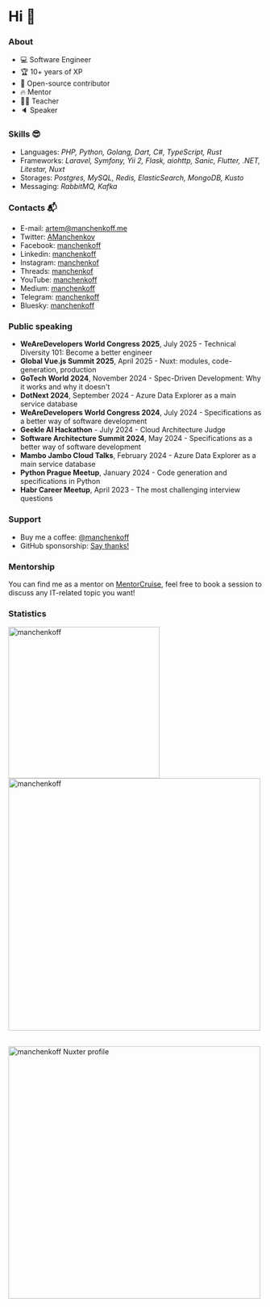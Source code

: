# Hi 👋

### About

- 💻 Software Engineer
- 🏆 10+ years of XP
- 🧡 Open-source contributor
- 🔥 Mentor
- 👨‍🏫 Teacher
- 🔈 Speaker

### Skills 😎

- Languages: _PHP, Python, Golang, Dart, C#, TypeScript, Rust_
- Frameworks: _Laravel, Symfony, Yii 2, Flask, aiohttp, Sanic, Flutter, .NET, Litestar, Nuxt_
- Storages: _Postgres, MySQL, Redis, ElasticSearch, MongoDB, Kusto_
- Messaging: _RabbitMQ, Kafka_

### Contacts 📬

- E-mail: [artem@manchenkoff.me](mailto:artem@manchenkoff.me)
- Twitter: [AManchenkov](https://twitter.com/amanchenkov)
- Facebook: [manchenkoff](https://fb.com/manchenkoff)
- Linkedin: [manchenkoff](https://linkedin.com/in/manchenkoff)
- Instagram: [manchenkof](https://instagram.com/manchenkof)
- Threads: [manchenkof](https://threads.net/@manchenkof)
- YouTube: [manchenkoff](https://youtube.com/@manchenkoff)
- Medium: [manchenkoff](https://manchenkoff.medium.com/)
- Telegram: [manchenkoff](https://t.me/manchenkoff)
- Bluesky: [manchenkoff](https://bsky.app/profile/manchenkoff.bsky.social)

### Public speaking

- **WeAreDevelopers World Congress 2025**, July 2025 - Technical Diversity 101: Become a better engineer
- **Global Vue.js Summit 2025**, April 2025 - Nuxt: modules, code-generation, production
- **GoTech World 2024**, November 2024 - Spec-Driven Development: Why it works and why it doesn't
- **DotNext 2024**, September 2024 - Azure Data Explorer as a main service database
- **WeAreDevelopers World Congress 2024**, July 2024 - Specifications as a better way of software development
- **Geekle AI Hackathon** - July 2024 - Cloud Architecture Judge
- **Software Architecture Summit 2024**, May 2024 - Specifications as a better way of software development
- **Mambo Jambo Cloud Talks**, February 2024 - Azure Data Explorer as a main service database
- **Python Prague Meetup**, January 2024 - Code generation and specifications in Python
- **Habr Career Meetup**, April 2023 - The most challenging interview questions

### Support

- Buy me a coffee: [@manchenkoff](https://www.buymeacoffee.com/manchenkoff)
- GitHub sponsorship: [Say thanks!](https://github.com/sponsors/manchenkoff)

### Mentorship

You can find me as a mentor on [MentorCruise](https://mentors.to/manchenkoff), feel free to book a session to discuss any IT-related topic you want!

### Statistics

<p>
  <img 
      align="left" 
      src="https://github-readme-stats.vercel.app/api/top-langs?username=manchenkoff&show_icons=true&locale=en&theme=transparent" 
      alt="manchenkoff"
      width="300" />
</p>

<p>&nbsp;
  <img 
      align="center" 
      src="https://github-readme-stats.vercel.app/api?username=manchenkoff&show_icons=true&locale=en&theme=transparent" 
      alt="manchenkoff"
      width="500"/>
</p>

<p>&nbsp;
  <a href="https://nuxters.nuxt.com/manchenkoff">
    <img
        align="center"
        src="https://nuxters.nuxt.com/card/manchenkoff/og.png"
        alt="manchenkoff Nuxter profile"
        width="500" />
  </a>
</p>
